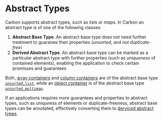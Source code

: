 # Abstract Types

Carbon supports abstract types, such as *lists* or *maps*. In Carbon an abstract type is of one of the following classes:

1. **Abstract Base Type**. An abstract base type does not need further treatment to guaranee their properties (*unsorted*, and *not duplicate-free*)
2. **Derived Abstract Type**. An abstract base type can be marked as a particular abstract type with further properties (such as *uniqueness* of contained elements), enabling the application to check certain promisses and guarantees

Both, [array containers](container-types/arrays.md) and [column containers](container-types/columns.md) are of the abstract base type [`unsorted_list`](abstract-base-types.md), while an [object container](container-types/objects.md) is of the abstract base type [`unsorted_multimap`](abstract-base-types.md). 

If an applications requires more guarantees and properties to abstract types, such as uniquness of elements or duplicate-freeness, abstract base types can be annotated, effectively converting them to [derviced abstract types](derived-abstract-types.md).